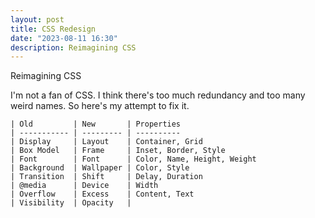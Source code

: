 ```yaml
---
layout: post
title: CSS Redesign
date: "2023-08-11 16:30"
description: Reimagining CSS
---
```


Reimagining CSS

I'm not a fan of CSS. I think there's too much redundancy and too many weird names. So here's my attempt to fix it.

```
| Old         | New       | Properties
| ----------- | --------- | ----------
| Display     | Layout    | Container, Grid
| Box Model   | Frame     | Inset, Border, Style
| Font        | Font      | Color, Name, Height, Weight
| Background  | Wallpaper | Color, Style
| Transition  | Shift     | Delay, Duration
| @media      | Device    | Width
| Overflow    | Excess    | Content, Text
| Visibility  | Opacity   |
```
